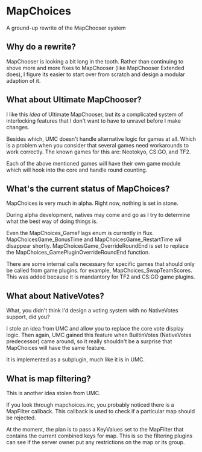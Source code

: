 # MapChoices
A ground-up rewrite of the MapChooser system

## Why do a rewrite?

MapChooser is looking a bit long in the tooth.  Rather than continuing to shove more and more fixes to MapChooser
(like MapChooser Extended does), I figure its easier to start over from scratch and design a modular adaption of it.

## What about Ultimate MapChooser?

I like this *idea* of Ultimate MapChooser, but its a complicated system of interlocking features that I don't want
to have to unravel before I make changes.

Besides which, UMC doesn't handle alternative logic for games at all.  Which is a problem when you consider that
several games need workarounds to work correctly.  The known games for this are: Neotokyo, CS:GO, and TF2.

Each of the above mentioned games will have their own game module which will hook into the core and handle
round counting.

## What's the current status of MapChoices?

MapChoices is very much in alpha.  Right now, nothing is set in stone.

During alpha development, natives may come and go as I try to determine what the best way of doing things is.

Even the MapChoices_GameFlags enum is currently in flux.  MapChoicesGame_BonusTime and MapChoicesGame_RestartTime
wil disappear shortly.  MapChoicesGame_OverrideRoundEnd is set to replace the MapChoices_GamePluginOverrideRoundEnd
function.

There are some internal calls necessary for specific games that should only be called from game plugins.
for example, MapChoices_SwapTeamScores.  This was added because it is mandantory for TF2 and CS:GO game plugins.

## What about NativeVotes?

What, you didn't think I'd design a voting system with no NativeVotes support, did you?

I stole an idea from UMC and allow you to replace the core vote display logic.  Then again, UMC gained this feature
when BuiltinVotes (NativeVotes predecessor) came around, so it really shouldn't be a surprise that MapChoices
will have the same feature.

It is implemented as a subplugin, much like it is in UMC.

## What is map filtering?

This is another idea stolen from UMC.

If you look through mapchoices.inc, you probably noticed there is a MapFilter callback.  This callback is used
to check if a particular map should be rejected.

At the moment, the plan is to pass a KeyValues set to the MapFilter that contains the current combined keys for map.
This is so the filtering plugins can see if the server owner put any restrictions on the map or its group.

